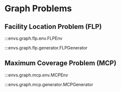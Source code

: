 # Graph Problems


## Facility Location Problem (FLP)

:::envs.graph.flp.env.FLPEnv

:::envs.graph.flp.generator.FLPGenerator

## Maximum Coverage Problem (MCP)

:::envs.graph.mcp.env.MCPEnv

:::envs.graph.mcp.generator.MCPGenerator
